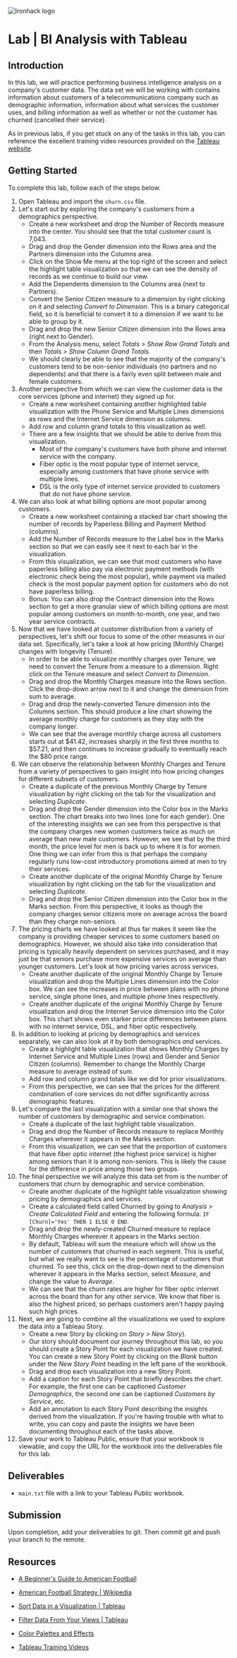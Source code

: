 ![Ironhack logo](https://i.imgur.com/1QgrNNw.png)

# Lab | BI Analysis with Tableau

## Introduction

In this lab, we will practice performing business intelligence analysis on a company's customer data. The data set we will be working with contains information about customers of a telecommunications company such as demographic information, information about what services the customer uses, and billing information as well as whether or not the customer has churned (cancelled their service).

As in previous labs, if you get stuck on any of the tasks in this lab, you can reference the excellent training video resources provided on the [Tableau website](https://www.tableau.com/learn/training).

## Getting Started

To complete this lab, follow each of the steps below.

1. Open Tableau and import the `churn.csv` file.
2. Let's start out by exploring the company's customers from a demographics perspective.
    - Create a new worksheet and drop the Number of Records measure into the center. You should see that the total customer count is 7,043.
    - Drag and drop the Gender dimension into the Rows area and the Partners dimension into the Columns area.
    - Click on the Show Me menu at the top right of the screen and select the highlight table visualization so that we can see the density of records as we continue to build our view.
    - Add the Dependents dimension to the Columns area (next to Partners).
    - Convert the Senior Citizen measure to a dimension by right clicking on it and selecting *Convert to Dimension*. This is a binary categorical field, so it is beneficial to convert it to a dimension if we want to be able to group by it.
    - Drag and drop the new Senior Citizen dimension into the Rows area (right next to Gender).
    - From the Analysis menu, select *Totals > Show Row Grand Totals* and then *Totals > Show Column Grand Totals*.
    - We should clearly be able to see that the majority of the company's customers tend to be non-senior individuals (no partners and no dependents) and that there is a fairly even split between male and female customers.
3. Another perspective from which we can view the customer data is the core services (phone and internet) they signed up for.
    - Create a new worksheet containing another highlighted table visualization with the Phone Service and Multiple Lines dimensions as rows and the Internet Service dimension as columns.
    - Add row and column grand totals to this visualization as well.
    - There are a few insights that we should be able to derive from this visualization.
        - Most of the company's customers have both phone and internet service with the company.
        - Fiber optic is the most popular type of internet service, especially among customers that have phone service with multiple lines.
        - DSL is the only type of internet service provided to customers that do not have phone service.
4. We can also look at what billing options are most popular among customers.
    - Create a new worksheet containing a stacked bar chart showing the number of records by Paperless Billing and Payment Method (columns).
    - Add the Number of Records measure to the Label box in the Marks section so that we can easily see it next to each bar in the visualization.
    - From this visualization, we can see that most customers who have paperless billing also pay via electronic payment methods (with electronic check being the most popular), while payment via mailed check is the most popular payment option for customers who do not have paperless billing.
    - Bonus: You can also drop the Contract dimension into the Rows section to get a more granular view of which billing options are most popular among customers on month-to-month, one year, and two year service contracts.
5. Now that we have looked at customer distribution from a variety of perspectives, let's shift our focus to some of the other measures in our data set. Specifically, let's take a look at how pricing (Monthly Charge) changes with longevity (Tenure).
    - In order to be able to visualize monthly charges over Tenure, we need to convert the Tenure from a measure to a dimension. Right click on the Tenure measure and select *Convert to Dimension*.
    - Drag and drop the Monthly Charges measure into the Rows section. Click the drop-down arrow next to it and change the dimension from sum to average.
    - Drag and drop the newly-converted Tenure dimension into the Columns section. This should produce a line chart showing the average monthly charge for customers as they stay with the company longer.
    - We can see that the average monthly charge across all customers starts out at $41.42, increases sharply in the first three months to $57.21, and then continues to increase gradually to eventually reach the $80 price range.
6. We can observe the relationship between Monthly Charges and Tenure from a variety of perspectives to gain insight into how pricing changes for different subsets of customers.
    - Create a duplicate of the previous Monthly Charge by Tenure visualization by right clicking on the tab for the visualization and selecting *Duplicate*.
    - Drag and drop the Gender dimension into the Color box in the Marks section. The chart breaks into two lines (one for each gender). One of the interesting insights we can see from this perspective is that the company charges new women customers twice as much on average than new male customers. However, we see that by the third month, the price level for men is back up to where it is for women. One thing we can infer from this is that perhaps the company regularly runs low-cost introductory promotions aimed at men to try their services.
    - Create another duplicate of the original Monthly Charge by Tenure visualization by right clicking on the tab for the visualization and selecting *Duplicate*.
    - Drag and drop the Senior Citizen dimension into the Color box in the Marks section. From this perspective, it looks as though the company charges senior citizens more on average across the board than they charge non-seniors.
7. The pricing charts we have looked at thus far makes it seem like the company is providing cheaper services to some customers based on demographics. However, we should also take into consideration that pricing is typically heavily dependent on services purchased, and it may just be that seniors purchase more expensive services on average than younger customers. Let's look at how pricing varies across services.
    - Create another duplicate of the original Monthly Charge by Tenure visualization and drop the Multiple Lines dimension into the Color box. We can see the increases in price between plans with no phone service, single phone lines, and multiple phone lines respectively.
    - Create another duplicate of the original Monthly Charge by Tenure visualization and drop the Internet Service dimension into the Color box. This chart shows even starker price differences between plans with no internet service, DSL, and fiber optic respectively.
8. In addition to looking at pricing by demographics and services separately, we can also look at it by both demographics *and* services.
    - Create a highlight table visualization that shows Monthly Charges by Internet Service and Multiple Lines (rows) and Gender and Senior Citizen (columns). Remember to change the Monthly Charge measure to average instead of sum.
    - Add row and column grand totals like we did for prior visualizations.
    - From this perspective, we can see that the prices for the different combination of core services do not differ significantly across demographic features.
9. Let's compare the last visualization with a similar one that shows the number of customers by demographic and service combination.
    - Create a duplicate of the last highlight table visualization.
    - Drag and drop the Number of Records measure to replace Monthly Charges wherever it appears in the Marks section.
    - From this visualization, we can see that the proportion of customers that have fiber optic internet (the highest price service) is higher among seniors than it is among non-seniors. This is likely the cause for the difference in price among those two groups.
10. The final perspective we will analyze this data set from is the number of customers that churn by demographic and service combination.
    - Create another duplicate of the highlight table visualization showing pricing by demographics and services.
    - Create a calculated field called Churned by going to *Analysis > Create Calculated Field* and entering the following formula: `IF [Churn]='Yes' THEN 1 ELSE 0 END`.
    - Drag and drop the newly-created Churned measure to replace Monthly Charges wherever it appears in the Marks section.
    - By default, Tableau will sum the measure which will show us the number of customers that churned in each segment. This is useful, but what we really want to see is the percentage of customers that churned. To see this, click on the drop-down next to the dimension wherever it appears in the Marks section, select *Measure*, and change the value to *Average*.
    - We can see that the churn rates are higher for fiber optic internet across the board than for any other service. We know that fiber is also the highest priced, so perhaps customers aren't happy paying such high prices.
11. Next, we are going to combine all the visualizations we used to explore the data into a Tableau Story.
    - Create a new Story by clicking on *Story > New Story*).
    - Our story should document our journey throughout this lab, so you should create a Story Point for each visualization we have created. You can create a new Story Point by clicking on the *Blank* button under the *New Story Point* heading in the left pane of the workbook.
    - Drag and drop each visualization into a new Story Point.
    - Add a caption for each Story Point that briefly describes the chart. For example, the first one can be captioned *Customer Demographics*, the second one can be captioned *Customers by Service*, etc.
    - Add an annotation to each Story Point describing the insights derived from the visualization. If you're having trouble with what to write, you can copy and paste the insights we have been documenting throughout each of the tasks above.
12. Save your work to Tableau Public, ensure that your workbook is viewable, and copy the URL for the workbook into the deliverables file for this lab.

## Deliverables

- `main.txt` file with a link to your Tableau Public workbook.

## Submission

Upon completion, add your deliverables to git. Then commit git and push your branch to the remote.

## Resources

- [A Beginner's Guide to American Football](https://www.youtube.com/watch?v=3t6hM5tRlfA)

- [American Football Strategy | Wikipedia](https://en.wikipedia.org/wiki/American_football_strategy)

- [Sort Data in a Visualization | Tableau](https://onlinehelp.tableau.com/current/pro/desktop/en-us/sortgroup_sorting_computed_howto.htm)

- [Filter Data From Your Views | Tableau](https://onlinehelp.tableau.com/current/pro/desktop/en-us/filtering.htm)

- [Color Palettes and Effects](https://onlinehelp.tableau.com/current/pro/desktop/en-us/viewparts_marks_markproperties_color.htm)

- [Tableau Training Videos](https://www.tableau.com/learn/training)